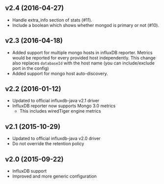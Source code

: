 ## v2.4 (2016-04-27)

* Handle extra_info section of stats (#11).
* Include a boolean which shows whether mongod is primary or not (#10).

## v2.3 (2016-04-18)

* Added support for multiple mongo hosts in influxDB reporter. Metrics would be reported for every provided host independently. 
  This change also replaces `databaseId` with the host name (you can include/exclude port in the config)  
* Added support for mongo host auto-discovery. 
  
## v2.2 (2016-01-12)

* Updated to official influxdb-java v2.1 driver
* InfluxDB reporter now supports Mongo 3.0 metrics
  * This includes wiredTiger engine metrics

## v2.1 (2015-10-29)

* Updated to official influxdb-java v2.0 driver
* Do not override the retention policy

## v2.0 (2015-09-22)

* InfluxDB support
* Improved and more generic configuration